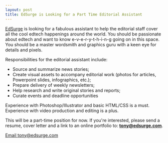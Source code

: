 ```yaml
---
layout: post
title: EdSurge is Looking for a Part Time Editorial Assistant
---
```


[EdSurge](https://www.edsurge.com/) is looking for a fabulous assistant to help the editorial staff cover all the cool edtech happenings around the world. You should be passionate about edtech and want to know e-v-e-r-y-t-h-i-n-g going on in this space. You should be a master wordsmith and graphics guru with a keen eye for details and pixels.

<!--break-->

Responsibilities for the editorial assistant include:

* Source and summarize news stories;
* Create visual assets to accompany editorial work (photos for articles, Powerpoint slides, infographics, etc.);
* Prepare delivery of weekly newsletters;
* Help research and write original stories and reports;
* Curate events and deadline opportunities

Experience with Photoshop/Illustrator and basic HTML/CSS is a must. Experience with video production and editing is a plus.

This will be a part-time position for now. If you're interested, please send a resume, cover letter and a link to an online portfolio to: **tony@edsurge.com**.

<a href="mailto:tony@edsurge.com" class="button button-rounded button-primary button-large">Email tony@edsurge.com</a>
